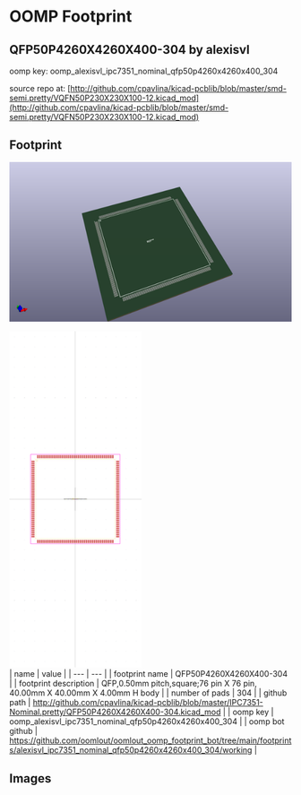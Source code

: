 # OOMP Footprint  
## QFP50P4260X4260X400-304  by alexisvl  
  
oomp key: oomp_alexisvl_ipc7351_nominal_qfp50p4260x4260x400_304  
  
source repo at: [http://github.com/cpavlina/kicad-pcblib/blob/master/smd-semi.pretty/VQFN50P230X230X100-12.kicad_mod](http://github.com/cpavlina/kicad-pcblib/blob/master/smd-semi.pretty/VQFN50P230X230X100-12.kicad_mod)  
## Footprint  
  
[![working_kicad_pcb_3d.png](working_kicad_pcb_3d_600.png)](working_kicad_pcb_3d.png)  
  
[![working.png](working_600.png)](working.png)  
| name | value | 
| --- | --- | 
| footprint name | QFP50P4260X4260X400-304 | 
| footprint description | QFP,0.50mm pitch,square;76 pin X 76 pin, 40.00mm X 40.00mm X 4.00mm H body | 
| number of pads | 304 | 
| github path | http://github.com/cpavlina/kicad-pcblib/blob/master/IPC7351-Nominal.pretty/QFP50P4260X4260X400-304.kicad_mod | 
| oomp key | oomp_alexisvl_ipc7351_nominal_qfp50p4260x4260x400_304 | 
| oomp bot github | https://github.com/oomlout/oomlout_oomp_footprint_bot/tree/main/footprints/alexisvl_ipc7351_nominal_qfp50p4260x4260x400_304/working | 
## Images  
